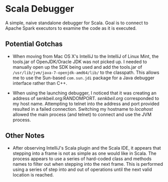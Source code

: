 Scala Debugger
==============

A simple, naive standalone debugger for Scala. Goal is to connect to Apache
Spark executors to examine the code as it is executed.

Potential Gotchas
-----------------

- When moving from Mac OS X's IntelliJ to the IntelliJ of Linux Mint, the
  tools.jar of OpenJDK/Oracle JDK was not picked up. I needed to manually open
  up the SDK being used and add the tools.jar of 
  `/usr/lib/jvm/java-7-openjdk-amd64/lib/` to the classpath. This allows me to
  use the Sun-based `com.sun.jdi` package for a Java debugger interface rather
  than C++.

- When using the launching debugger, I noticed that it was creating an address
  of senkbeil.org:RANDOMPORT. _senkbeil.org_ corresponded to my host name.
  Attempting to telnet into the address and port provided resulted in a failed
  connection. Switching my hostname to _locahost_ allowed the main process
  (and telnet) to connect and use the JVM process.

Other Notes
-----------

- After observing IntelliJ's Scala plugin and the Scala IDE, it appears that
  stepping into a frame is not as simple as one would like in Scala. The
  process appears to use a series of hard-coded class and methods names to
  filter out when stepping into the next frame. This is performed using a
  series of step into and out of operations until the next valid location is
  reached.

